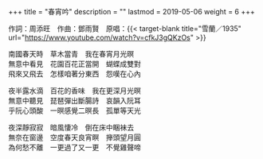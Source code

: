 +++
title = "春宵吟"
description = ""
lastmod = 2019-05-06
weight = 6
+++

作詞：周添旺　作曲：鄧雨賢　原唱：{{< target-blank title="雪蘭／1935" url="https://www.youtube.com/watch?v=cfkJ3gQKzOs" >}}

南國春天時　草木當青　我在春宵月光暝  
無意中看見　花園百花正當開　蝴蝶成雙對  
飛來又飛去　怎樣咱著分東西　怨嘆在心內  

夜半露水滴　百花的香味　我在更深月光暝  
無意中聽見　琵琶彈出斷腸詩　哀韻入阮耳  
乎阮心頭酸　一暝感覺二暝長　孤單等天光  

夜深靜寂寂　暗風悽冷　倒在床中睏袜去   
無奈在窗邊　空度春天良宵瞑　攑頭望月圓  
為何愁不離　一更過了又一更　不覺雞聲啼